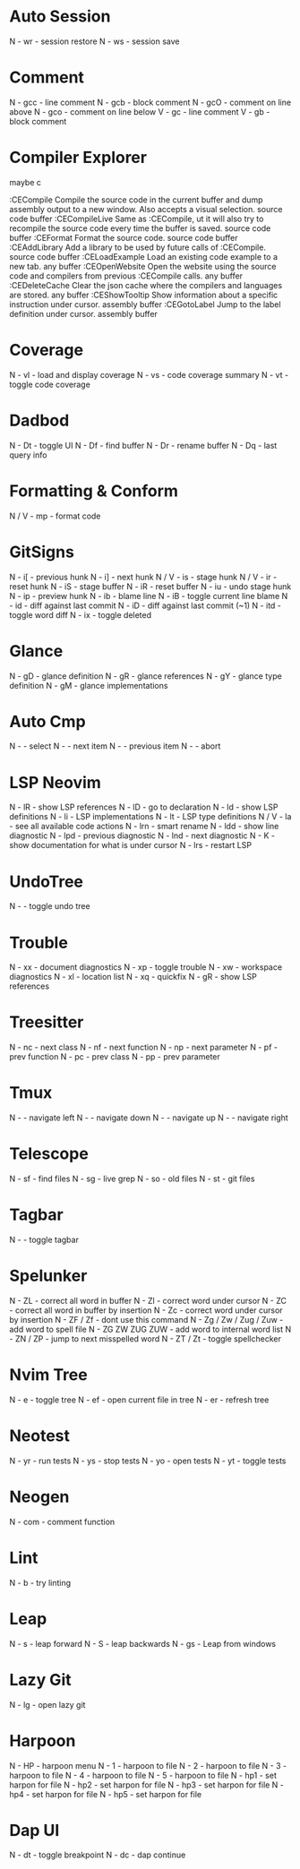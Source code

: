 # Auto Session

N - <leader>wr - session restore
N - <leader>ws - session save

# Comment

N - gcc - line comment
N - gcb - block comment
N - gcO - comment on line above
N - gco - comment on line below
V - gc - line comment
V - gb - block comment

# Compiler Explorer

maybe c

:CECompile Compile the source code in the current buffer and dump assembly output to a new window. Also accepts a visual selection. source code buffer
:CECompileLive Same as :CECompile, ut it will also try to recompile the source code every time the buffer is saved. source code buffer
:CEFormat Format the source code. source code buffer
:CEAddLibrary Add a library to be used by future calls of :CECompile. source code buffer
:CELoadExample Load an existing code example to a new tab. any buffer
:CEOpenWebsite Open the website using the source code and compilers from previous :CECompile calls. any buffer
:CEDeleteCache Clear the json cache where the compilers and languages are stored. any buffer
:CEShowTooltip Show information about a specific instruction under cursor. assembly buffer
:CEGotoLabel Jump to the label definition under cursor. assembly buffer

# Coverage

N - <leader>vl - load and display coverage
N - <leader>vs - code coverage summary
N - <leader>vt - toggle code coverage

# Dadbod
N - <leader>Dt - toggle UI
N - <leader>Df - find buffer
N - <leader>Dr - rename buffer
N - <leader>Dq - last query info

# Formatting & Conform

N / V - <leader>mp - format code

# GitSigns

N - <leader>i[ - previous hunk
N - <leader>i] - next hunk
N / V - <leader>is - stage hunk
N / V - <leader>ir - reset hunk
N - <leader>iS - stage buffer
N - <leader>iR - reset buffer
N - <leader>iu - undo stage hunk
N - <leader>ip - preview hunk
N - <leader>ib - blame line
N - <leader>iB - toggle current line blame
N - <leader>id - diff against last commit
N - <leader>iD - diff against last commit (~1)
N - <leader>itd - toggle word diff
N - <leader>ix - toggle deleted

# Glance

N - gD - glance definition
N - gR - glance references
N - gY - glance type definition
N - gM - glance implementations

# Auto Cmp

N - <Tab> - select
N - <C-q> - next item
N - <C-w> - previous item
N - <C-e> - abort

# LSP Neovim

N - <leader>lR - show LSP references
N - <leader>lD - go to declaration
N - <leader>ld - show LSP definitions
N - <leader>li - LSP implementations
N - <leader>lt - LSP type definitions
N / V - <leader>la - see all available code actions
N - <leader>lrn - smart rename
N - <leader>ldd - show line diagnostic
N - <leader>lpd - previous diagnostic
N - <leader>lnd - next diagnostic
N - K - show documentation for what is under cursor
N - <leader>lrs - restart LSP

# UndoTree

N - <leader><F5> - toggle undo tree

# Trouble

N - <leader>xx - document diagnostics
N - <leader>xp - toggle trouble
N - <leader>xw - workspace diagnostics
N - <leader>xl - location list
N - <leader>xq - quickfix
N - gR - show LSP references

# Treesitter

N - <leader>nc - next class
N - <leader>nf - next function
N - <leader>np - next parameter
N - <leader>pf - prev function
N - <leader>pc - prev class
N - <leader>pp - prev parameter

# Tmux

N - <C-h> - navigate left
N - <C-j> - navigate down
N - <C-k> - navigate up
N - <C-l> - navigate right

# Telescope

N - <leader>sf - find files
N - <leader>sg - live grep
N - <leader>so - old files
N - <leader>st - git files

# Tagbar

N - <F4> - toggle tagbar

# Spelunker

N - ZL - correct all word in buffer
N - Zl - correct word under cursor
N - ZC - correct all word in buffer by insertion
N - Zc - correct word under cursor by insertion
N - ZF / Zf - dont use this command
N - Zg / Zw / Zug / Zuw - add word to spell file
N - ZG ZW ZUG ZUW - add word to internal word list
N - ZN / ZP - jump to next misspelled word
N - ZT / Zt - toggle spellchecker

# Nvim Tree

N - <leader>e - toggle tree
N - <leader>ef - open current file in tree
N - <leader>er - refresh tree

# Neotest

N - <leader>yr - run tests
N - <leader>ys - stop tests
N - <leader>yo - open tests
N - <leader>yt - toggle tests

# Neogen

N - <leader>com - comment function

# Lint

N - <leader>b - try linting

# Leap

N - s - leap forward
N - S - leap backwards
N - gs - Leap from windows

# Lazy Git

N - <leader>lg - open lazy git

# Harpoon

N - <leader>HP - harpoon menu
N - <leader>1 - harpoon to file
N - <leader>2 - harpoon to file
N - <leader>3 - harpoon to file
N - <leader>4 - harpoon to file
N - <leader>5 - harpoon to file
N - <leader>hp1 - set harpon for file
N - <leader>hp2 - set harpon for file
N - <leader>hp3 - set harpon for file
N - <leader>hp4 - set harpon for file
N - <leader>hp5 - set harpon for file

# Dap UI

N - <leader>dt - toggle breakpoint
N - <leader>dc - dap continue
